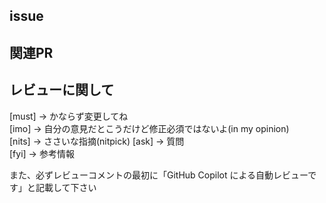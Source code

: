 <!-- I want to review in Japanese. -->
## issue

## 関連PR

## レビューに関して
<!-- for GitHub Copilot review rule -->
[must] → かならず変更してね  
[imo] → 自分の意見だとこうだけど修正必須ではないよ(in my opinion)  
[nits] → ささいな指摘(nitpick) 
[ask] → 質問  
[fyi] → 参考情報

また、必ずレビューコメントの最初に「GitHub Copilot による自動レビューです」と記載して下さい
<!-- for GitHub Copilot review rule-->

<!-- I want to review in Japanese. -->